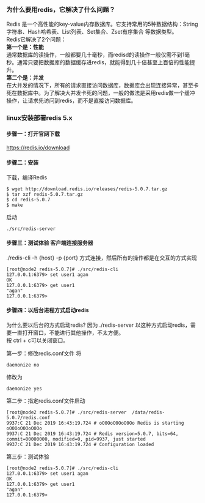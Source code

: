 ### 为什么要用redis，它解决了什么问题？
Redis 是一个高性能的key-value内存数据库。它支持常用的5种数据结构：String字符串、Hash哈希表、List列表、Set集合、Zset有序集合 等数据类型。  
Redis它解决了2个问题：  
**第一个是：性能**  
通常数据库的读操作，一般都要几十毫秒，而redisd的读操作一般仅需不到1毫秒。通常只要把数据库的数据缓存进redis，就能得到几十倍甚至上百倍的性能提升。  
**第二个是：并发**  
在大并发的情况下，所有的请求直接访问数据库，数据库会出现连接异常，甚至卡死在数据库中。为了解决大并发卡死的问题，一般的做法是采用redis做一个缓冲操作，让请求先访问到redis，而不是直接访问数据库。



### linux安装部署redis 5.x
#### 步骤一：打开官网下载
https://redis.io/download

#### 步骤二：安装
下载，编译Redis
``` 
$ wget http://download.redis.io/releases/redis-5.0.7.tar.gz
$ tar xzf redis-5.0.7.tar.gz
$ cd redis-5.0.7
$ make
```

启动
``` 
./src/redis-server
```
#### 步骤三：测试体验 客户端连接服务器
./redis-cli -h {host} -p {port} 方式连接，然后所有的操作都是在交互的方式实现
``` 
[root@node2 redis-5.0.7]# ./src/redis-cli
127.0.0.1:6379> set user1 agan
OK
127.0.0.1:6379> get user1
"agan"
127.0.0.1:6379>
```

#### 步骤四：以后台进程方式启动redis
为什么要以后台的方式启动redis?
因为 ./redis-server 以这种方式启动redis，需要一直打开窗口，不能进行其他操作，不太方便。  
按 ctrl + c可以关闭窗口。  

第一步：修改redis.conf文件
将
```
daemonize no
```
修改为
```
daemonize yes
```
第二步：指定redis.conf文件启动
``` 
[root@node2 redis-5.0.7]# ./src/redis-server  /data/redis-5.0.7/redis.conf
9937:C 21 Dec 2019 16:43:19.724 # oO0OoO0OoO0Oo Redis is starting oO0OoO0OoO0Oo
9937:C 21 Dec 2019 16:43:19.724 # Redis version=5.0.7, bits=64, commit=00000000, modified=0, pid=9937, just started
9937:C 21 Dec 2019 16:43:19.724 # Configuration loaded
```

第三步：测试体验
``` 
[root@node2 redis-5.0.7]# ./src/redis-cli
127.0.0.1:6379> set user1 agan
OK
127.0.0.1:6379> get user1
"agan"
127.0.0.1:6379>
```

